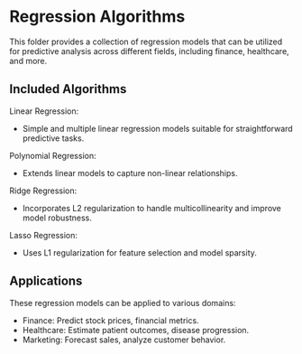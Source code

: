 # Regression Algorithms

This folder provides a collection of regression models that can be utilized for predictive analysis across different fields, including finance, healthcare, and more.

## Included Algorithms

Linear Regression: 
- Simple and multiple linear regression models suitable for straightforward predictive tasks.

Polynomial Regression:
- Extends linear models to capture non-linear relationships.

Ridge Regression: 
- Incorporates L2 regularization to handle multicollinearity and improve model robustness.

Lasso Regression: 
- Uses L1 regularization for feature selection and model sparsity.

## Applications

These regression models can be applied to various domains:
- Finance: Predict stock prices, financial metrics.
- Healthcare: Estimate patient outcomes, disease progression.
- Marketing: Forecast sales, analyze customer behavior.
